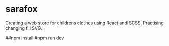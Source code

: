 # sarafox
Creating a web store for childrens clothes using React and SCSS. Practising changing fill SVG.

##npm install
#npm run dev
